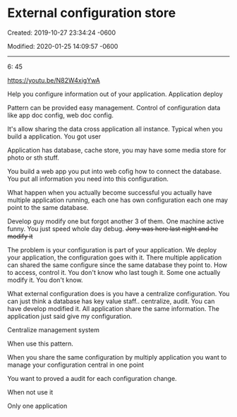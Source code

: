# External configuration store

Created: 2019-10-27 23:34:24 -0600

Modified: 2020-01-25 14:09:57 -0600

---

6: 45

<https://youtu.be/N82W4xigYwA>

Help you configure information out of your application. Application deploy



Pattern can be provided easy management. Control of configuration data like app doc config, web doc config.

It's allow sharing the data cross application all instance. Typical when you build a application. You got user

Application has database, cache store, you may have some media store for photo or sth stuff.

You build a web app you put into web cofig how to connect the database. You put all information you need into this configuration.

What happen when you actually become successful you actually have multiple application running, each one has own configuration each one may point to the same database.

Develop guy modify one but forgot another 3 of them. One machine active funny. You just speed whole day debug. ~~Jony was here last night and he modify it~~

The problem is your configuration is part of your application. We deploy your application, the configuration goes with it. There multiple application can shared the same configure since the same database they point to. How to access, control it. You don't know who last tough it. Some one actually modify it. You don't know.



What external configuration does is you have a centralize configuration. You can just think a database has key value staff.. centralize, audit. You can have develop modified it. All application share the same information. The application just said give my configuration.

Centralize management system

When use this pattern.

When you share the same configuration by multiply application you want to manage your configuration central in one point

You want to proved a audit for each configuration change.



When not use it

Only one application
